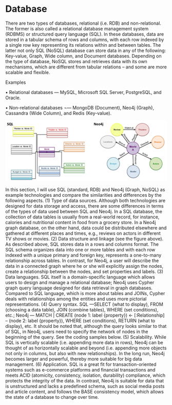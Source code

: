 # Database
There are two types of databases, relational (i.e. RDB) and non-relational. The former is also called a relational database management system (RDBMS) or structured query language (SQL). In these databases, data are stored in a tabular schema of rows and columns, with each row indexed by a single row key representing its relations within and between tables. The latter not only SQL (NoSQL) database can store data in any of the following: Key-value, Graph, Wide column, and Document databases. Depending on the type of database, NoSQL stores and retrieves data with its own mechanisms, which are different from tabular relations – and some are more scalable and flexible.    

Examples 

•	Relational databases — MySQL, Microsoft SQL Server, PostgreSQL, and Oracle.

•	Non-relational databases ¬— MongoDB (Document), Neo4j (Graph), Cassandra (Wide Column), and Redis (Key-value).

![dpic](dpic.png)

In this section, I will use SQL (standard, RDB) and Neo4j (Graph, NoSQL) as example technologies and compare the similarities and differences by the following aspects. (1) Type of data sources. Although both technologies are designed for data storage and access, there are some differences in terms of the types of data used between SQL and Neo4j. In a SQL database, the collection of data tables is usually from a real-world record, for instance, calories and nutritional content in food from a grocery store. In a Neo4j graph database, on the other hand, data could be distributed elsewhere and gathered at different places and times, e.g., reviews on actors in different TV shows or movies. (2) Data structure and linkage (see the figure above). As described above, SQL stores data in a rows and columns format. The SQL schema organizes data into one or more tables and with each row indexed with a unique primary and foreign key, represents a one-to-many relationship across tables. In contrast, for Neo4j, a user will describe the data in a connected graph where he or she will explicitly assign the nodes, create a relationship between the nodes, and set properties and labels. (3) Data languages. SQL itself is a domain-specific language which allows users to design and manage a relational database; Neo4j uses Cypher graph query language designed for data retrieval in graph databases. Compared to SQL language, which is more about tables and JOINs, Cypher deals with relationships among the entities and uses more pictorial representations. (4) Query syntax. SQL —SELECT (what to display), FROM (choosing a data table), JOIN (combine tables), WHERE (set conditions), etc.; Neo4j — MATCH | CREATE (node 1: label {property}) <- [:Relationship] – (node 2: label {property}), WHERE (set conditions), RETURN (what to display), etc. It should be noted that, although the query looks similar to that of SQL, in Neo4j, users need to specify the network of nodes in the beginning of the query. See the coding samples below. (5) Scalability. While SQL is vertically scalable (i.e. appending more data in rows), Neo4j can be thought of as horizontally scalable and beyond (i.e. appending more objects not only in columns, but also with new relationships). In the long run, Neo4j becomes larger and powerful, thereby more suitable for big data management. (6) Application. SQL is a great fit for transaction-oriented systems such as e-commerce platforms and financial transactions and meets ACID (atomicity, consistency, isolation, durability) compliance, which protects the integrity of the data. In contrast, Neo4j is suitable for data that is unstructured and lacks a predefined schema, such as social media posts and article content, and follows the BASE consistency model, which allows the state of a database to change over time.  
